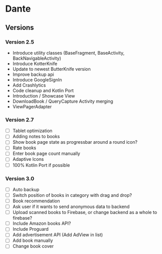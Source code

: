 # Dante


## Versions

### Version 2.5

* Introduce utility classes (BaseFragment, BaseActivity, BackNavigableActivity)
* Introduce KotterKnife
* Update to newest ButterKnife version
* Improve backup api
* Introduce GoogleSignIn
* Add Crashlytics
* Code cleanup and Kotlin Port
* Introduction / Showcase View
* DownloadBook / QueryCapture Activity merging 
* ViewPagerAdapter

### Version 2.7

- [ ] Tablet optimization
- [ ] Adding notes to books
- [ ] Show book page state as progressbar around a round icon?
- [ ] Rate books
- [ ] Enter book page count manually 
- [ ] Adaptive Icons
- [ ] 100% Kotlin Port if possible

### Version 3.0
- [ ] Auto backup
- [ ] Switch position of books in category with drag and drop?
- [ ] Book recommendation
- [ ] Ask user if it wants to send anonymous data to backend
- [ ] Upload scanned books to Firebase, or change backend as a whole to firebase?
- [ ] Include Amazon books API?
- [ ] Include Proguard
- [ ] Add advertisement API (Add AdView in list)
- [ ] Add book manually
- [ ] Change book cover

